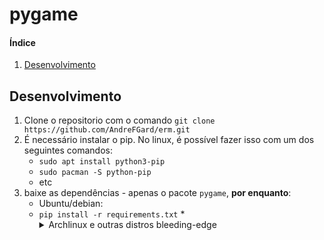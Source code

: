 # pygame

#### Índice
1. [Desenvolvimento](#Desenvolvimento)

## Desenvolvimento
1. Clone o repositorio com o comando ``git clone https://github.com/AndreFGard/erm.git``
2. É necessário instalar o pip. No linux, é possível fazer isso com um dos seguintes comandos:
     * ``sudo apt install python3-pip``
     * ``sudo pacman -S python-pip``
     * etc
3. baixe as dependências - apenas o pacote ``pygame``, **por enquanto**:
   * Ubuntu/debian:
   * ``pip install -r requirements.txt`` 
  *<details>
    *<summary>Archlinux e outras distros bleeding-edge</summary>
    *<br>
     Pode ser necessario instalar o modulo venv através do seu gerenciador de pacotes antes de executar este comando.
     ``python -m venv .venv && source .venv/bin/activate && pip install -r requirements.txt``
  *</details>
